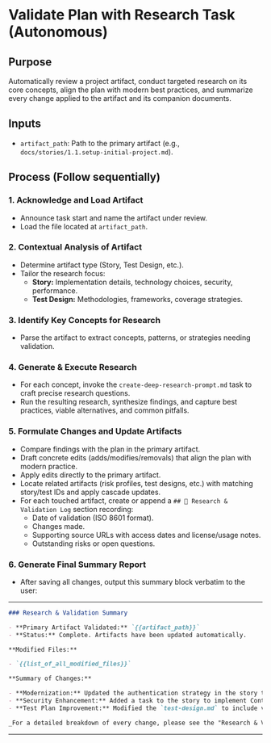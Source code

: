 <!-- Powered by BMAD™ Core -->

# Validate Plan with Research Task (Autonomous)

## Purpose

Automatically review a project artifact, conduct targeted research on its core concepts, align the plan with modern best practices, and summarize every change applied to the artifact and its companion documents.

## Inputs

- `artifact_path`: Path to the primary artifact (e.g., `docs/stories/1.1.setup-initial-project.md`).

## Process (Follow sequentially)

### 1. Acknowledge and Load Artifact

- Announce task start and name the artifact under review.
- Load the file located at `artifact_path`.

### 2. Contextual Analysis of Artifact

- Determine artifact type (Story, Test Design, etc.).
- Tailor the research focus:
  - **Story:** Implementation details, technology choices, security, performance.
  - **Test Design:** Methodologies, frameworks, coverage strategies.

### 3. Identify Key Concepts for Research

- Parse the artifact to extract concepts, patterns, or strategies needing validation.

### 4. Generate & Execute Research

- For each concept, invoke the `create-deep-research-prompt.md` task to craft precise research questions.
- Run the resulting research, synthesize findings, and capture best practices, viable alternatives, and common pitfalls.

### 5. Formulate Changes and Update Artifacts

- Compare findings with the plan in the primary artifact.
- Draft concrete edits (adds/modifies/removals) that align the plan with modern practice.
- Apply edits directly to the primary artifact.
- Locate related artifacts (risk profiles, test designs, etc.) with matching story/test IDs and apply cascade updates.
- For each touched artifact, create or append a `## 🔬 Research & Validation Log` section recording:
  - Date of validation (ISO 8601 format).
  - Changes made.
  - Supporting source URLs with access dates and license/usage notes.
  - Outstanding risks or open questions.

### 6. Generate Final Summary Report

- After saving all changes, output this summary block verbatim to the user:

---

```md
### Research & Validation Summary

- **Primary Artifact Validated:** `{{artifact_path}}`
- **Status:** Complete. Artifacts have been updated automatically.

**Modified Files:**

- `{{list_of_all_modified_files}}`

**Summary of Changes:**

- **Modernization:** Updated the authentication strategy in the story to use passwordless WebAuthn, reflecting the current recommended practice for security and user experience.
- **Security Enhancement:** Added a task to the story to implement Content Security Policy (CSP) headers, based on research showing their effectiveness against XSS attacks.
- **Test Plan Improvement:** Modified the `test-design.md` to include visual regression testing, as research indicated this is a best practice for component libraries of this type.

_For a detailed breakdown of every change, please see the "Research & Validation Log" section in the primary artifact._
```

---

